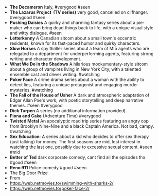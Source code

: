 - **The Decameron** Italy, #verygood #seen
- **The Lazarus Project  (TV series)** very good, cancelled on clifhanger. #verygood #seen
- **Pushing Daisies** A quirky and charming fantasy series about a pie-maker who can bring dead things back to life, with a unique visual style and witty dialogue. #seen
- **Letterkenny** A Canadian sitcom about a small town's eccentric residents, known for its fast-paced humor and quirky characters.
- **Slow Horses** A spy thriller series about a team of MI5 agents who are relegated to a department for underperforming agents, featuring strong writing and character development.
- **What We Do in the Shadows** A hilarious mockumentary-style sitcom about a group of vampires living in New York City, with a talented ensemble cast and clever writing. #watching
- **Poker Face** A crime drama series about a woman with the ability to detect lies, featuring a unique protagonist and engaging murder mysteries. #watching
- **The Fall of the House of Usher** A dark and atmospheric adaptation of Edgar Allan Poe's work, with poetic storytelling and deep narrative themes. #seen #verygood
- **Dick Turpen** A series (no additional information provided).
- **Fiona and Cake** (Adventure Time) #verygood
- **Twisted Metal** An apocalyptic road trip series featuring an angry cop from Brooklyn Nine-Nine and a black Captain America. Not bad, campy. #watching 
- **Sex Education**: A series about a kid who decides to offer sex therapy (just talking) for money. The first seasons are mid, lost interest in watching the last one, possibly due to excessive sexual content. #seen #mid
- **Better of Ted** dark corporate comedy, cant find all the episodes tho #good #seen 
- **Reno 911** Police comedy #good #seen 
- The Big Door Prize
- From
- https://web.netmovies.to/swimming-with-sharks-2/
- https://web.netmovies.to/poker-face-2/
